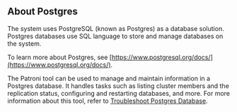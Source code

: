 ## About Postgres

The system uses PostgreSQL \(known as Postgres\) as a database solution. Postgres databases use SQL language to store and manage databases on the system.

To learn more about Postgres, see [https://www.postgresql.org/docs/](https://www.postgresql.org/docs/).

The Patroni tool can be used to manage and maintain information in a Postgres database. It handles tasks such as listing cluster members and the replication status, configuring and restarting databases, and more. For more information about this tool, refer to [Troubleshoot Postgres Database](Troubleshoot_Postgres_Database.md).



